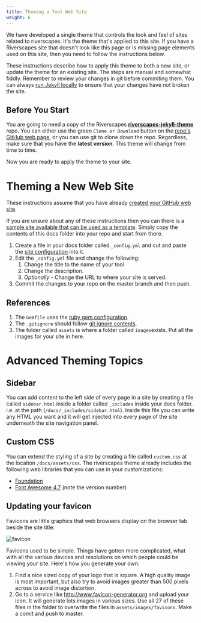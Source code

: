 ```yaml
---
title: Theming a Tool Web Site
weight: 6
---
```


We have developed a single theme that controls the look and feel of sites related to riverscapes. It's the theme that's applied to this site. If you have a Riverscapes site that doesn't look like this page or is missing page elements used on this site, then you need to follow the instructions below.

These instructions describe how to apply this theme to both a new site, or update the theme for an existing site. The steps are manual and somewhat fiddly. Remember to review your changes in git before commiting them. You can always [run Jekyll locally](jekyll_toolbox.html#running-jekyll-locally) to ensure that your changes have not broken the site.

## Before You Start

You are going to need a copy of the Riverscapes **[riverscapes-jekyll-theme](https://github.com/Riverscapes/riverscapes-jekyll-theme)** repo. You can either use the green `Clone or Download` button on the [repo's GitHub web page](https://github.com/Riverscapes/riverscapes-jekyll-theme), or you can use git to clone down the repo. Regardless, make sure that you have the **latest version**. This theme will change from time to time.

Now you are ready to apply the theme to your site. 


# Theming a New Web Site

These instructions assume that you have already [created your GitHub web site](/Technical_Reference/Documentation_Standards/WebSites/#creating-a-web-site).

If you are unsure about any of these instructions then you can there is a [sample site available that can be used as a template](https://github.com/Riverscapes/riverscapes-jekyll-theme/tree/master/docs). Simply copy the contents of this docs folder into your repo and start from there.

1. Create a file in your docs folder called `_config.yml` and cut and paste the [site configuration](https://raw.githubusercontent.com/Riverscapes/riverscapes-jekyll-theme/master/docs/_config.yml) into it.
1. Edit the `_config.yml` file and change the following:
    1. Change the title to the name of your tool
    1. Change the description.
    1. *Optionally* - Change the URL to where your site is served. 
1. Commit the changes to your repo on the master branch and then push.

## References
1. The `Gemfile` uses the [ruby gem configuration](https://raw.githubusercontent.com/Riverscapes/riverscapes-jekyll-theme/master/docs/_config.yml).
1. The `.gitignore` should follow [git ignore contents](https://raw.githubusercontent.com/Riverscapes/riverscapes-jekyll-theme/master/docs/.gitignore).
1. The folder called `assets` is where a folder called `images`exists. Put all the images for your site in here.


# Advanced Theming Topics

## Sidebar

You can add content to the left side of every page in a site by creating a file called `sidebar.html` inside a folder called `_includes` inside your docs folder. i.e. at the path (`/docs/_includes/sidebar.html`). Inside this file you can write any HTML you want and it will get injected into every page of the site underneath the site navigation panel.

## Custom CSS

You can extend the styling of a site by creating a file called `custom.css` at the location `/docs/assets/css`. The riverscapes theme already includes the following web libraries that you can use in your customizations:

* [Foundation](https://foundation.zurb.com/)
* [Font Awesome 4.7](https://fontawesome.com/v4.7.0/) (note the version number)


## Updating your favicon

Favicons are little graphics that web browsers display on the browser tab beside the site title:

![favicon](/assets/images/favicon_demo.png)

Favicons used to be simple. Things have gotten more complicated, what with all the various devices and resolutions on which people could be viewing your site. Here's how you generate your own:

1. Find a nice sized copy of your logo that is square. A high quality image is most important, but also try to avoid images greater than 500 pixels across to avoid image distortion.
1. Go to a service like <http://www.favicon-generator.org> and upload your icon. It will generate lots images in various sizes. Use all 27 of these files in the folder to overwrite the files in `assets/images/favicons`. Make a comit and push to master. 
